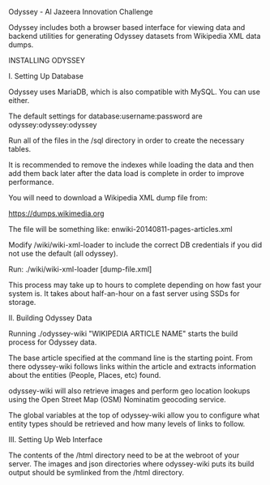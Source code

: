 Odyssey - Al Jazeera Innovation Challenge

Odyssey includes both a browser based interface for viewing data and backend
utilities for generating Odyssey datasets from Wikipedia XML data dumps.

INSTALLING ODYSSEY

I. Setting Up Database

Odyssey uses MariaDB, which is also compatible with MySQL.  You can use either.

The default settings for database:username:password are odyssey:odyssey:odyssey

Run all of the files in the /sql directory in order to create the necessary
tables.

It is recommended to remove the indexes while loading the data and then add
them back later after the data load is complete in order to improve
performance.

You will need to download a Wikipedia XML dump file from:

https://dumps.wikimedia.org

The file will be something like: enwiki-20140811-pages-articles.xml

Modify /wiki/wiki-xml-loader to include the correct DB credentials if you did
not use the default (all odyssey).

Run: ./wiki/wiki-xml-loader [dump-file.xml]

This process may take up to hours to complete depending on how fast your system
is.  It takes about half-an-hour on a fast server using SSDs for storage.

II. Building Odyssey Data

Running ./odyssey-wiki "WIKIPEDIA ARTICLE NAME" starts the build process for
Odyssey data.

The base article specified at the command line is the starting point.  From
there odyssey-wiki follows links within the article and extracts information
about the entities (People, Places, etc) found.

odyssey-wiki will also retrieve images and perform geo location lookups
using the Open Street Map (OSM) Nominatim geocoding service.

The global variables at the top of odyssey-wiki allow you to configure what
entity types should be retrieved and how many levels of links to follow.

III. Setting Up Web Interface

The contents of the /html directory need to be at the webroot of your server.
The images and json directories where odyssey-wiki puts its build output
should be symlinked from the /html directory.
